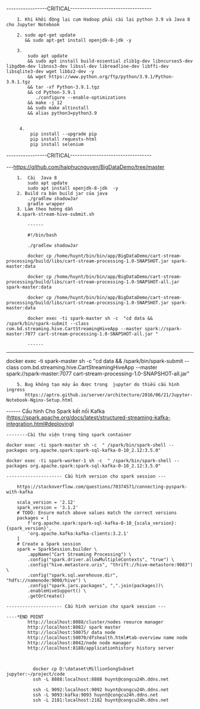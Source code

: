 -----------------CRITICAL----------------------------------


        1. Khi khởi động lại cụm Hadoop phải cài lại python 3.9 và Java 8 cho Jupyter Notebook

        2. sudo apt-get update 
           && sudo apt-get install openjdk-8-jdk -y

        3.
            sudo apt update
            && sudo apt install build-essential zlib1g-dev libncurses5-dev libgdbm-dev libnss3-dev libssl-dev libreadline-dev libffi-dev libsqlite3-dev wget libbz2-dev -y
            && wget https://www.python.org/ftp/python/3.9.1/Python-3.9.1.tgz
            && tar -xf Python-3.9.1.tgz
            && cd Python-3.9.1
               ./configure --enable-optimizations
            && make -j 12
            && sudo make altinstall
            && alias python3=python3.9


         4.
             pip install --upgrade pip  
             pip install requests-html  
             pip install selenium  
-----------------CRITICAL----------------------------------

---https://github.com/haiphucnguyen/BigDataDemo/tree/master

        1.  Cài  Java 8 
            sudo apt update
            sudo apt install openjdk-8-jdk  -y
        2. Build ra bản build jar của java 
            ./gradlew shadowJar
            gradle wrapper
        3. Làm theo hướng dẫn
        4.spark-stream-hive-submit.sh

            ------

            #!/bin/bash

            ./gradlew shadowJar

            docker cp /home/huynt/bin/bin/app/BigDataDemo/cart-stream-processing/build/libs/cart-stream-processing-1.0-SNAPSHOT.jar spark-master:data

            docker cp /home/huynt/bin/bin/app/BigDataDemo/cart-stream-processing/build/libs/cart-stream-processing-1.0-SNAPSHOT-all.jar spark-master:data            
            
            docker cp /home/huynt/bin/bin/app/BigDataDemo/cart-stream-processing/build/libs/cart-stream-processing-1.0-SNAPSHOT.jar spark-master:data

            docker exec -ti spark-master sh -c  "cd data && /spark/bin/spark-submit --class com.bd.streaming.hive.CartStreamingHiveApp --master spark://spark-master:7077 cart-stream-processing-1.0-SNAPSHOT-all.jar "

            ------
-------
docker exec -ti spark-master sh -c  "cd data &&  /spark/bin/spark-submit --class com.bd.streaming.hive.CartStreamingHiveApp --master spark://spark-master:7077 cart-stream-processing-1.0-SNAPSHOT-all.jar"

        5. Bug không tạo máy ảo được trong  jupyter do thiếu cấu hình ingress
           https://aptro.github.io/server/architecture/2016/06/21/Jupyter-Notebook-Nginx-Setup.html





------ Cấu hình Cho Spark kết nối Kafka (https://spark.apache.org/docs/latest/structured-streaming-kafka-integration.html#deploying)

    --------Cài thư viện trong từng spark container 

    docker exec -ti spark-master sh -c  " /spark/bin/spark-shell --packages org.apache.spark:spark-sql-kafka-0-10_2.12:3.5.0"

    docker exec -ti spark-worker-1 sh -c  " /spark/bin/spark-shell --packages org.apache.spark:spark-sql-kafka-0-10_2.12:3.5.0"

    --------------------- Cấu hình version cho spark session ---

        https://stackoverflow.com/questions/70374571/connecting-pyspark-with-kafka

        scala_version = '2.12'
        spark_version = '3.1.2'
        # TODO: Ensure match above values match the correct versions
        packages = [
            f'org.apache.spark:spark-sql-kafka-0-10_{scala_version}:{spark_version}',
            'org.apache.kafka:kafka-clients:3.2.1'
        ]
        # Create a Spark session
        spark = SparkSession.builder \
            .appName("Cart Streaming Processing") \
            .config("spark.driver.allowMultipleContexts", "true") \
            .config("hive.metastore.uris", "thrift://hive-metastore:9083") \
            .config("spark.sql.warehouse.dir", "hdfs://namenode:9000/hive") \
            .config("spark.jars.packages", ",".join(packages))\
            .enableHiveSupport() \
            .getOrCreate()

    --------------------- Cấu hình version cho spark session ---

    ----*END POINT
            http://localhost:8088/cluster/nodes reource manager
            http://localhost:8082/ spark master
            http://localhost:50075/ data node
            http://localhost:50070/dfshealth.html#tab-overview name node
            http://localhost:8042/node node manager
            http://localhost:8188/applicationhistory history server



              docker cp D:\dataset\MillionSongSubset jupyter:~/project/code    
              ssh -L 8888:localhost:8888 huynt@congcu24h.ddns.net
              
              ssh -L 9092:localhost:9092 huynt@congcu24h.ddns.net
              ssh -L 9093:kafka:9093 huynt@congcu24h.ddns.net
              ssh -L 2181:localhost:2182 huynt@congcu24h.ddns.net
